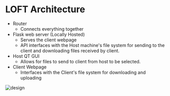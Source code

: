 # LOFT Architecture

- Router
  - Connects everything together
- Flask web server (Locally Hosted)
  - Serves the client webpage
  - API interfaces with the Host machine's file system for sending to the client and downloading files received by client.
- Host QT GUI
  - Allows for files to send to client from host to be selected.
- Client Webpage
  - Interfaces with the Client's file system for downloading and uploading


![design](https://user-images.githubusercontent.com/59618726/118883982-c12f8480-b8aa-11eb-9d07-f3399a9d1086.png)
